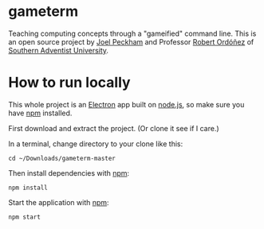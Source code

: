 # gameterm
Teaching computing concepts through a "gameified" command line.
This is an open source project by [Joel Peckham](https://www.instagram.com/joelskyler/) and Professor [Robert Ordóñez](http://computing.southern.edu/rordonez/) of [Southern Adventist University](https://www.southern.edu/).

# How to run locally

This whole project is an [Electron](https://electronjs.org/) app built on [node.js](https://nodejs.org/en/), so make sure you have [npm](https://www.npmjs.com/) installed.

First download and extract the project. (Or clone it see if I care.)

In a terminal, change directory to your clone like this:
```
cd ~/Downloads/gameterm-master
```
Then install dependencies with [npm](https://www.npmjs.com/):
```
npm install
```
Start the application with [npm](https://www.npmjs.com/):
```
npm start
```
